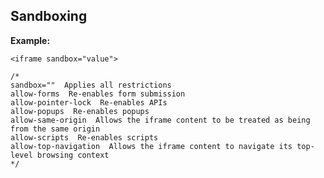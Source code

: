 Sandboxing
-------

**Example:**



    <iframe sandbox="value"> 
	
	/*
	sandbox=""  Applies all restrictions
	allow-forms  Re-enables form submission
	allow-pointer-lock  Re-enables APIs
	allow-popups  Re-enables popups
	allow-same-origin  Allows the iframe content to be treated as being from the same origin
	allow-scripts  Re-enables scripts
	allow-top-navigation  Allows the iframe content to navigate its top-level browsing context
	*/

	